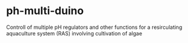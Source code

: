 # ph-multi-duino
Controll of multiple pH regulators and other functions for a resirculating aquaculture system (RAS) involving cultivation of algae

